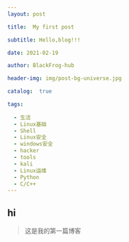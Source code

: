 ```yaml
---
layout: post

title:  My first post

subtitle: Hello,blog!!!

date: 2021-02-19

author: BlackFrog-hub

header-img: img/post-bg-universe.jpg

catalog:  true

tags:
  
  - 生活
  - Linux基础
  - Shell
  - Linux安全
  - windows安全
  - hacker
  - tools
  - kali
  - Linux运维
  - Python
  - C/C++
---
```


## hi
>这是我的第一篇博客
